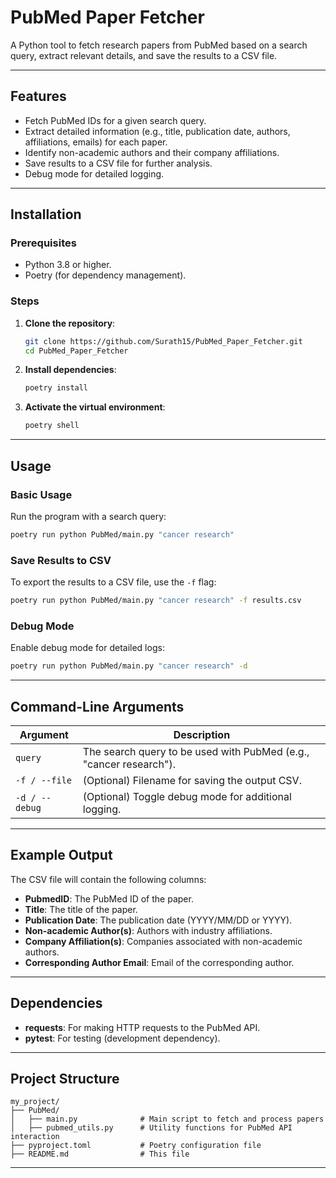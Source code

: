 # PubMed Paper Fetcher

A Python tool to fetch research papers from PubMed based on a search query, extract relevant details, and save the results to a CSV file.

---

## Features

- Fetch PubMed IDs for a given search query.
- Extract detailed information (e.g., title, publication date, authors, affiliations, emails) for each paper.
- Identify non-academic authors and their company affiliations.
- Save results to a CSV file for further analysis.
- Debug mode for detailed logging.

---

## Installation

### Prerequisites

- Python 3.8 or higher.
- Poetry (for dependency management).

### Steps

1. **Clone the repository**:
   ```bash
   git clone https://github.com/Surath15/PubMed_Paper_Fetcher.git
   cd PubMed_Paper_Fetcher
   ```

2. **Install dependencies**:
   ```bash
   poetry install
   ```

3. **Activate the virtual environment**:
   ```bash
   poetry shell
   ```

---

## Usage

### Basic Usage

Run the program with a search query:
```bash
poetry run python PubMed/main.py "cancer research"
```

### Save Results to CSV

To export the results to a CSV file, use the `-f` flag:
```bash
poetry run python PubMed/main.py "cancer research" -f results.csv
```

### Debug Mode

Enable debug mode for detailed logs:
```bash
poetry run python PubMed/main.py "cancer research" -d
```

---

## Command-Line Arguments

| Argument       | Description                                                                 |
|----------------|-----------------------------------------------------------------------------|
| `query`        | The search query to be used with PubMed (e.g., "cancer research").          |
| `-f / --file`  | (Optional) Filename for saving the output CSV.                              |
| `-d / --debug` | (Optional) Toggle debug mode for additional logging.                        |

---

## Example Output

The CSV file will contain the following columns:
- **PubmedID**: The PubMed ID of the paper.
- **Title**: The title of the paper.
- **Publication Date**: The publication date (YYYY/MM/DD or YYYY).
- **Non-academic Author(s)**: Authors with industry affiliations.
- **Company Affiliation(s)**: Companies associated with non-academic authors.
- **Corresponding Author Email**: Email of the corresponding author.

---

## Dependencies

- **requests**: For making HTTP requests to the PubMed API.
- **pytest**: For testing (development dependency).

---

## Project Structure

```
my_project/
├── PubMed/
│   ├── main.py              # Main script to fetch and process papers
│   ├── pubmed_utils.py      # Utility functions for PubMed API interaction
├── pyproject.toml           # Poetry configuration file
├── README.md                # This file

```

---
 
